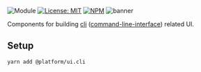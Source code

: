 ![Module](https://img.shields.io/badge/%40platform-ui.cli-%23EA4E7E.svg)
[![License: MIT](https://img.shields.io/badge/license-MIT-blue.svg)](https://opensource.org/licenses/MIT)
[![NPM](https://img.shields.io/npm/v/@platform/ui.cli.svg?colorB=blue&style=flat)](https://www.npmjs.com/package/@platform/ui.cli)
![banner](https://user-images.githubusercontent.com/185555/55036690-45e23780-5080-11e9-9514-a1e44df836f5.png)

Components for building [cli](https://en.wikipedia.org/wiki/Command-line_interface) ([command-line-interface](https://en.wikipedia.org/wiki/Command-line_interface)) related UI.

## Setup

    yarn add @platform/ui.cli

